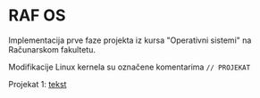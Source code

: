 # RAF OS

Implementacija prve faze projekta iz kursa "Operativni sistemi" na Računarskom fakultetu.

Modifikacije Linux kernela su označene komentarima ``` // PROJEKAT ```

Projekat 1: [tekst](https://github.com/jelic98/raf_os/blob/projekat-1/projekat-1.pdf)
